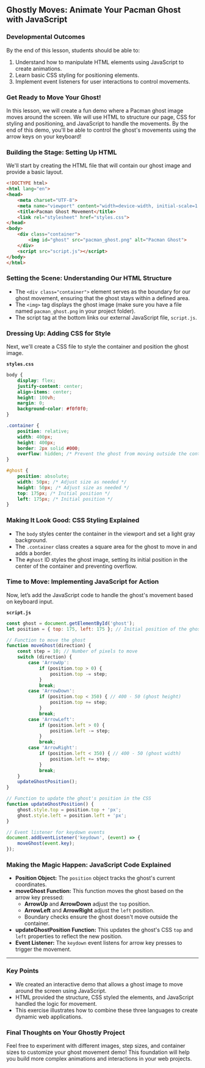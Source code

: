 ## Ghostly Moves: Animate Your Pacman Ghost with JavaScript

### Developmental Outcomes
By the end of this lesson, students should be able to:
1. Understand how to manipulate HTML elements using JavaScript to create animations.
2. Learn basic CSS styling for positioning elements.
3. Implement event listeners for user interactions to control movements.

### Get Ready to Move Your Ghost!

In this lesson, we will create a fun demo where a Pacman ghost image moves around the screen. We will use HTML to structure our page, CSS for styling and positioning, and JavaScript to handle the movements. By the end of this demo, you'll be able to control the ghost's movements using the arrow keys on your keyboard!

### Building the Stage: Setting Up HTML

We'll start by creating the HTML file that will contain our ghost image and provide a basic layout.

```html
<!DOCTYPE html>
<html lang="en">
<head>
    <meta charset="UTF-8">
    <meta name="viewport" content="width=device-width, initial-scale=1.0">
    <title>Pacman Ghost Movement</title>
    <link rel="stylesheet" href="styles.css">
</head>
<body>
    <div class="container">
        <img id="ghost" src="pacman_ghost.png" alt="Pacman Ghost">
    </div>
    <script src="script.js"></script>
</body>
</html>
```

### Setting the Scene: Understanding Our HTML Structure

- The `<div class="container">` element serves as the boundary for our ghost movement, ensuring that the ghost stays within a defined area.
- The `<img>` tag displays the ghost image (make sure you have a file named `pacman_ghost.png` in your project folder).
- The script tag at the bottom links our external JavaScript file, `script.js`.

### Dressing Up: Adding CSS for Style

Next, we'll create a CSS file to style the container and position the ghost image.

**`styles.css`**

```css
body {
    display: flex;
    justify-content: center;
    align-items: center;
    height: 100vh;
    margin: 0;
    background-color: #f0f0f0;
}

.container {
    position: relative;
    width: 400px;
    height: 400px;
    border: 2px solid #000;
    overflow: hidden; /* Prevent the ghost from moving outside the container */
}

#ghost {
    position: absolute;
    width: 50px; /* Adjust size as needed */
    height: 50px; /* Adjust size as needed */
    top: 175px; /* Initial position */
    left: 175px; /* Initial position */
}
```

### Making It Look Good: CSS Styling Explained

- The `body` styles center the container in the viewport and set a light gray background.
- The `.container` class creates a square area for the ghost to move in and adds a border.
- The `#ghost` ID styles the ghost image, setting its initial position in the center of the container and preventing overflow.

### Time to Move: Implementing JavaScript for Action

Now, let’s add the JavaScript code to handle the ghost's movement based on keyboard input.

**`script.js`**

```javascript
const ghost = document.getElementById('ghost');
let position = { top: 175, left: 175 }; // Initial position of the ghost

// Function to move the ghost
function moveGhost(direction) {
    const step = 10; // Number of pixels to move
    switch (direction) {
        case 'ArrowUp':
            if (position.top > 0) {
                position.top -= step;
            }
            break;
        case 'ArrowDown':
            if (position.top < 350) { // 400 - 50 (ghost height)
                position.top += step;
            }
            break;
        case 'ArrowLeft':
            if (position.left > 0) {
                position.left -= step;
            }
            break;
        case 'ArrowRight':
            if (position.left < 350) { // 400 - 50 (ghost width)
                position.left += step;
            }
            break;
    }
    updateGhostPosition();
}

// Function to update the ghost's position in the CSS
function updateGhostPosition() {
    ghost.style.top = position.top + 'px';
    ghost.style.left = position.left + 'px';
}

// Event listener for keydown events
document.addEventListener('keydown', (event) => {
    moveGhost(event.key);
});
```

### Making the Magic Happen: JavaScript Code Explained

- **Position Object:** The `position` object tracks the ghost's current coordinates.
- **moveGhost Function:** This function moves the ghost based on the arrow key pressed:
  - **ArrowUp** and **ArrowDown** adjust the `top` position.
  - **ArrowLeft** and **ArrowRight** adjust the `left` position.
  - Boundary checks ensure the ghost doesn't move outside the container.
- **updateGhostPosition Function:** This updates the ghost's CSS `top` and `left` properties to reflect the new position.
- **Event Listener:** The `keydown` event listens for arrow key presses to trigger the movement.

---

### Key Points

- We created an interactive demo that allows a ghost image to move around the screen using JavaScript.
- HTML provided the structure, CSS styled the elements, and JavaScript handled the logic for movement.
- This exercise illustrates how to combine these three languages to create dynamic web applications.

### Final Thoughts on Your Ghostly Project

Feel free to experiment with different images, step sizes, and container sizes to customize your ghost movement demo! This foundation will help you build more complex animations and interactions in your web projects.